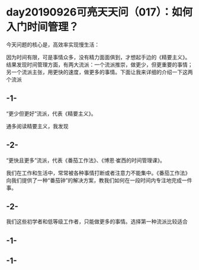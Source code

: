# day20190926可亮天天问（017）：如何入门时间管理？

今天问题的核心是，高效率实现慢生活：

因为时间有限，可是事情众多，没有精力面面俱到，才想起手边的《精要主义》。结果发现时间管理方面，有两大流派：一个流派推崇，做更少，但更重要的事情；另一个流派主张，用更快的速度，做更多的事情。下面让我来详细的介绍一下这两个流派

## -1-

“更少但更好”流派，代表《精要主义》。

通多阅读精要主义，我发现

## -2-

“更快且更多”流派，代表《番茄工作法》、《博恩·崔西的时间管理课》。

我们在工作和生活中，常常被各种事情打断或者注意力不能集中。《番茄工作法》向我们提供了一种“番茄钟”的解决方案，教我们如何在一段时间内专注地完成一件事。

## -2-

我们这些初学者和低等级工作者，只能做更多的事情。选择第一种流派比较适合

## -1-


## -1-
